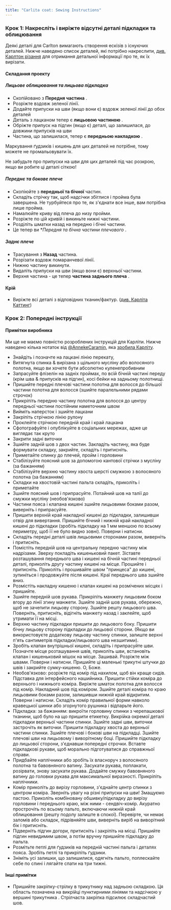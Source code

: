 ```yaml
---
title: "Carlita coat: Sewing Instructions"
---
```


### Крок 1: Накресліть і виріжте відсутні деталі підкладки та облицювання

Деякі деталі для Carlton вимагають створення ескізів з існуючих деталей. Нижче наведено список деталей, які потрібно накреслити, [див. Карлтон різання](/docs/patterns/carlton/cutting/) для отримання детальної інформації про те, як їх вирізати.

#### Складання проекту

##### Лицьове облицювання та лицьова підкладка

- Скопійовано з **Передня частина** .
- Розріжте вздовж зеленої лінії.
- Додайте припуски на шви (якщо вони є) вздовж зеленої лінії до обох деталей
- Деталь з лацканом тепер є **лицьовою частиною** .
- Обріжте припуск на підгин (якщо є) деталі, що залишилася, до довжини припусків на шви
- Частина, що залишилася, тепер є **передньою накладкою** .

<Note>

Маркування ґудзиків і кишень для цих деталей не потрібне, тому можете не промальовувати їх.

</Note>

<Warning>

Не забудьте про припуски на шви для цих деталей під час розкрою, якщо ви робите ці деталі сіткою!

</Warning>

##### Переднє та бокове плече

- Скопіюйте з **передньої та бічної** частин.
- Складіть стрічку так, щоб надсічки збіглися і пройма була завершена. Не турбуйтеся про те, як з'єднати все інше, вам потрібна лише пройма.
- Намалюйте криву від плеча до низу пройми.
- Розріжте по цій кривій і викиньте нижні частини.
- Розділіть шматки назад на передню і бічні частини.
- Це тепер ви \*_Передня та бічна частини плечового_ .

##### Заднє плече

- Трасування з **Назад** частина.
- Розрізати вздовж помаранчевої лінії.
- Нижню частину викинути.
- Видаліть припуски на шви (якщо вони є) верхньої частини.
- Верхня частина - це тепер **частина заднього плеча** .

#### Крій

- Виріжте всі деталі з відповідних тканин/фактур. ([див. Карліта Каттинг](/docs/patterns/carlita/cutting/))

### Крок 2: Попередні інструкції

#### Примітки виробника

<Warning>

Ми ще не маємо повністю розроблених інструкцій для Карліти.
Нижче наведено кілька нотаток від [@AnnekeCaramin](/users/AnnekeCaramin), яка
[зробила Карліту](http://www.annekecaramin.com/2018/02/this-is-one-of-those-origin-superhero.html).

</Warning>

- Знайдіть і позначте на лацкані лінію перекату,
- Витягнута спинка & вирізана з щільного мусліну або волосяного полотна, якщо ви хочете бути абсолютно куленепробивним
- Запрасуйте флізелін на задніх проймах, по всій бічній частині переду (крім шва & припусків на підгин), косі бейки на задньому полотнищі.
- Пришийте передні плечові частини полотна для волосся до більшої частини полотна для волосся (зшийте паралельними рядами строчок)
- Прикріпіть передню частину полотна для волосся до центру передньої частини постійним наметочним швом
- Вийміть наперсток і зшийте лацкани
- Закріпіть стрічкою лінію рулону
- Проклейте стрічкою передній край і край лацкана
- Сфотографуйте і опублікуйте в соціальних мережах, адже це виглядає так круто
- Закрити задні виточки
- Зшийте задній шов з двох частин. Закладіть частину, яка буде формувати складку, закрийте, складіть і притисніть.
- Приметайте спинку до плечей, пройм і горловини
- Стабілізуйте поясний шов за допомогою кантової стрічки з мусліну (за бажанням)
- Стабілізуйте верхню частину хвоста шерсті смужкою з волосяного полотна (за бажанням)
- Складки на хвостовій частині пальта складіть, приколіть і приметайте
- Зшийте поясний шов і припрасуйте. Потайний шов на талії до смужки мусліну (необов'язково)
- Частини пояса і клапана кишені зшийте лицьовими боками разом, виверніть і припрасуйте.
- Пришити верхній край накладної кишені до підкладки, залишивши отвір для вивертання. Пришийте бічний і нижній край накладної кишені до підкладки (зробіть підкладку на 1 мм меншою по всьому периметру, щоб її не було видно зовні). Поверни і натисни.
- Складіть передні деталі швів лицьовими сторонами разом, виверніть і притисніть.
- Помістіть передній шов на центральну передню частину між надрізами. Зверху покладіть кишеньковий пакет. Зіставте розташування переднього шва і кишені на бічній частині передньої деталі, приколіть другу частину кишені на місце. Прошийте і притисніть. Приколіть і прошивайте швом "принцеса" до кишені, зупиніться і продовжуйте після кишені. Краї переднього шва зшийте вниз.
- Розмістіть накладну кишеню і клапан кишені на розмічених місцях і пришийте.
- Зшийте передній шов рукава. Прикріпіть манжету лицьовим боком вгору до лінії згину манжети. Зшийте задній шов рукава, обережно, щоб не зачепити лицьову сторону. Зшийте решту лицьового шва. Поверніть, притисніть, відігніть манжету назад і заклейте, щоб утримати її на місці.
- Верхню частину підкладки пришити до лицьового боку. Пришити бічну лицьову сторону підкладки до лицьової сторони. (Якщо ви використовуєте додаткову лицьову частину спинки, залиште верхні п'ять сантиметрів підкладки/лицьового шва незшитими).
- Зробіть клапан внутрішньої кишені, складіть і припрасуйте шви. Позначте місце розташування швів, приколіть шви, встановіть клапан і кишеньковий мішок на місце. Зашивай. Розріжте між швами. Поверни і натисни. Пришийте ці маленькі трикутні штучки до швів і закрийте сумку-кишеню. О, Боже.
- Необов'язково: розріжте під комір під нахилом, щоб він краще сидів. Підставка для інтерфейсного нашийника. Пришити стійки коміра до верхнього і нижнього коміра. Виріжте шматок полотна для волосся під комір. Накладний шов під коміром. Зшийте деталі коміра по краю лицьовими боками разом, залишивши нижній край відкритим. Поверни і натисни. Складіть комір правильної форми навколо кравецької шинки або згорнутого рушника і відпарьте його.
- Підкладка: за бажанням: викроїти горловину спинки з черепашкової тканини, щоб було на що пришити етикетку. Викрійка окремої деталі підкладки верхньої частини спинки. Зшийте задні шви, виточки застрочіть як виточки. Пришити підкладку хвоста до верхньої частини спинки. Зшийте плечові і бокові шви на підкладці. Зшийте плечові шви на лицьовому і виворітному боці. Пришийте підкладку до лицьової сторони, з'єднавши попередні строчки. Вставте підкладкові рукави, щоб морально підготуватися до справжньої справи.
- Придбайте наплічники або зробіть їх власноруч з волосяного полотна та бавовняного ватину. Засукати рукава, поплакати, розірвати, знову засукати рукава. Додайте смужку бавовняного ватину до головки рукава для максимальної виразності. Прикріпіть наплічники.
- Комір приколіть до вирізу горловини, з'єднайте центр спинки з центром коміра. Зверніть увагу на різні припуски на шви! Змащуємо пастою. Приколіть комбіновану обшивку/підкладку до вирізу горловини і переднього краю, між ними - сендвіч-комір. Акуратно прострочіть по всьому пальто, включаючи нижній край облицювання (решту подолу залиште в спокої). Перевірте, чи немає заломів або складок, підрівняйте шви, виверніть виріб на виворітний бік і притисніть.
- Підверніть підгин догори, притисніть і закріпіть на місці. Пришийте підгин невидимим швом, а потім вручну пришийте підкладку до пальта.
- Розмітьте петлі для ґудзиків на передній частині пальта і деталях пояса. Зробіть петлі та прикріпіть ґудзики.
- Зніміть усі залишки, що залишилися, одягніть пальто, поплескайте себе по спині і лягайте спати на три тижні.


#### Інші примітки

- Пришийте закріпку-стрілку в трикутнику над задньою складкою. Ця область позначена на викрійці пунктирними лініями та надсічкою у вершині трикутника . Стрілчаста закріпка підсилює складчастий шов.

